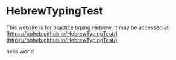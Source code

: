 # HebrewTypingTest

This website is for practice typing Hebrew.
It may be accessed at: [https://bbheb.github.io/HebrewTypingTest/](https://bbheb.github.io/HebrewTypingTest/)

hello world